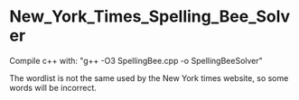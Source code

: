 # New_York_Times_Spelling_Bee_Solver

Compile c++ with: "g++ -O3 SpellingBee.cpp -o SpellingBeeSolver"

The wordlist is not the same used by the New York times website, so some words will be incorrect.
